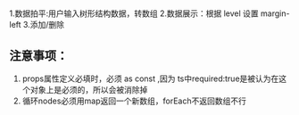 ## 
1.数据拍平:用户输入树形结构数据，转数组
 2.数据展示：根据 level 设置 margin-left 
3.添加/删除

## 注意事项：
1. props属性定义必填时，必须 as const ,因为 ts中required:true是被认为在这个对象上是必须的，所以会被消除掉
2. 循环nodes必须用map返回一个新数组，forEach不返回数组不行 
